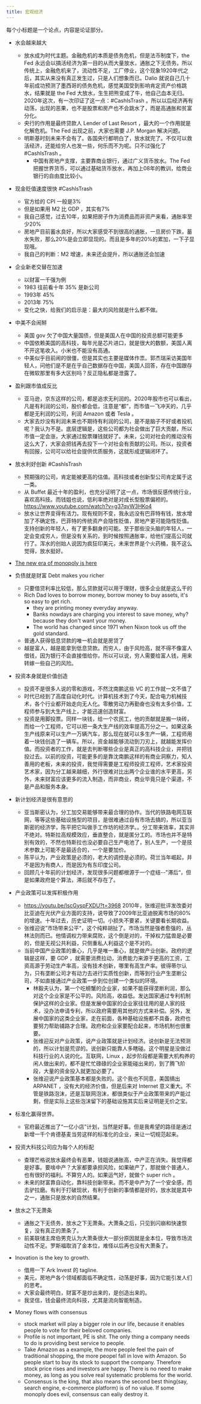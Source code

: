 ```yaml
---
title: 宏观经济
---
```


每个小标题是一个论点，内容是论证部分。

- 水会越来越大
  - 放水成为时代主题。金融危机的本质是债务危机，但是法币制度下，the Fed 永远会以搞活经济为第一目的从而大量放水，通胀之下无债务。所以传统上，金融危机来了，流动性不足，工厂停业，这个现象1920年代之后，其实从来没有真正发生过，只是人们想象而已。Dalio 就说自己几十年前成功预测了墨西哥的债务危机，感觉美国受到影响肯定资产价格跳水，结果就是 the Fed 大放水，生生把熊变成了牛，他自己血本无归。2020年这次，有一次印证了这一点：#CashIsTrash 。所以以后经济再有动荡，出现的恶果，也不是股票和房产也不会跳水了，而是高通胀和贫富分化。
  - 央行的作用是最终贷款人 Lender of Last Resort ，最大的一个作用就是化解危机。The Fed 出现之前，大家也需要 J.P. Morgan 解决问题。
  - 明斯基时刻未来不会有了。各国央行都明白了，放水就完了。不仅可以救活经济，还能给穷人也发一些，何乐而不为呢。只不过强化了 #CashIsTrash 。
    - 中国有房地产支撑，主要靠商业银行，通过广义货币放水。The Fed 把握世界货币，可以通过基础货币放水，再加上08年的教训，给商业银行的自由度比较小。

- 现金贬值速度很快 #CashIsTrash
  - 官方给的 CPI 一般是3%
  - 但是如果用 M2 比 GDP ，其实有7%
  - 我自己感觉，过去10年，如果把房子作为消费品而非资产来看，通胀率至少20%
  - 房地产目前蓄水良好，所以大家感受不到很高的通胀，一旦房价下跌，蓄水失败，那么20%是会立即显现的。而且是多年的20%的累加，一下子显现哦。
  - 我自己的判断：M2 增速，未来还会提升，所以通胀还会加速

- 企业新老交替在加速
  - 以财富一千强为例
  - 1983 往前看十年 35% 是新公司
  - 1993年 45%
  - 2013年 75%
  - 变化之快，给我们的启示是：最大的风险就是什么都不做。

- 中美不会闹掰
  - 美国 gov 欠了中国大量国债，但是美国人在中国的投资总额可能更多
  - 中国依赖美国的高科技，每年光是芯片进口，就是很大的数额，美国人离不开这笔收入。小米也不能没有高通。
  - 中美似乎目前闹的很僵，但是其实也主要是媒体作祟。郭杰瑞采访美国年轻人，问他们是不是在乎自己数据存在中国，美国人回答，存在中国跟存在微软那里有多大区别吗？反正隐私都是泄露了。
- 盈利跟市值成反比
  - 亚马逊，京东这样的公司，都是追求无利润的。2020年股市也可以看出，凡是有利润的公司，股价都会低，注意是“都”，而市值一飞冲天的，几乎都是无利润的公司，利润 Amazon 或者 Tesla 。
  - 大家去炒没有利润未来也不期待有利润的公司，是不是脑子不好或者投机呢？我认为不是。底层逻辑是，这些公司都为社会做出了巨大贡献，所以市值一定会涨，大家通过股票赚钱就好了。未来，公司对社会的推动没有这么大了，大家会把钱再去投下一个对社会有贡献的公司。所以，投资者有回报，公司可以给社会提供优质服务，这就形成逻辑闭环了。

- 放水利好创新 #CashIsTrash
  - 预期强的公司，肯定能被更高的估值。高科技或者创新型公司肯定属于这一类。
  - 从 Buffet 最近十年的盈利，也充分证明了这一点，市场很反感传统行业，喜欢高科技。而钱姐也说，低利率绝对是对成长型股票偏袒的。https://www.youtube.com/watch?v=g37qvW3HKo4
  - 放水让世界变得有活力。现有规则不变，我永远没有巴菲特有钱，放水增加了不确定性，巴菲特的传统资产会隐性贬值，房地产更可能隐性贬值。支持创新的年轻人，有了更多翻身的可能。至于那些没头脑的年轻人，一定会变成穷人，但是没有关系的，到时候按照通胀率，给他们提高公司就行了。浑水的创始人说因为疯狂印美元，未来世界是个火药桶，我不这么觉得，放水挺好。

- [The new era of monopoly is here](monopoly.md)

- 负债就是财富 Debt makes you richer
  - 只要借贷利率比较低，那么贷款就可以用于理财，很多企业就是这么干的
  - Rich Dad loves to borrow money, borrow money to buy assets, it's so easy to get rich.
    - they are printing money everyday anyway.
    - Banks nowdays are charging you interest to save money, why? because they don't want your money.
    - The world has changed since 1971 when Nixon took us off the gold standard.
  - 普通人获得低息贷款的唯一机会就是房贷了
  - 越是富人，越是能拿到低息贷款。而穷人，由于风险高，就不得不像富人借钱，因为银行不会直接借给你，所以可以说，穷人需要给富人钱，用来转嫁一些自己的风险。
- 投资本身就是价值创造
  - 投资不是很多人说的零和游戏，不然沈南鹏这些 VC 的工作就一文不值了
  - 时代已经到了高度自动化时代。计算机技术到了今天，配合电力机械技术，各个行业都开始走向无人化。零散劳动力再勤奋也没有太多价值，工程师参与到大生产线上，才能迅速创造财富。
  - 投资是用脚投票。同样一块钱，给一个农民工，他的贡献就是搬一块砖，而给一个工程师，它可以把一条大生产线的效率提高万分之一。如果这条生产线原来可以生产一万辆汽车，那么现在就可以多生产一辆，工程师用着一块钱创造了一辆车。所以，资金越能够流动到刀刃上，就越能发挥价值。而投资者的工作，就是去判断哪些企业是真正的高科技企业，并把钱投过去。以前的投资，可能更多的是靠沈南鹏这样的有商业洞察力，知人善用的老板，未来的投资，我觉得需要是工程师投资工程师，艺术家投资艺术家，因为分工越来越细，外行很难对比出两个企业谁的水平更高，另外，未来财富应该更多的流入制造，而非商业，商业毕竟只是个渠道，不是产品和服务本身。
- 新计划经济是很有意思的
  - 亚当斯密认为，分工加交易能够带来最合理的协作。当代的铁路电网互联网，等等这些基础设施型的项目，是很难通过自有市场去搞的，所以亚当斯密的经济学，陈平把它叫做手工作坊的经济学。。分工带来效率，其实并不绝对。特斯拉高规模效应，垂直整合，就是匿分工的。市场也并不是特别有效的，不然也特斯拉也没必要自己生产电池了，别人生产，一个是技术参数上可能不是最适合的，一个是要加价。
  - 陈平认为，产业政策是必须的，老大的调控是必须的。荷兰当年崛起，并不是因为有商人，而是因为有东印度公司。
  - 回顾几十年前的计划经济，发现很多问题都根源于一个症结--”滞后“，但是如果政府是个算法，滞后就不存在了。

- 产业政策可以发挥积极作用
  - https://youtu.be/IscGyspFXDU?t=3968 2010年，张维迎批评发改委对比亚迪在光伏产业方面的支持，说导致了2009年比亚迪脱离市场的80%的增速。十年过去，历史证明一切。小损失不要紧，关键要看长期收益。
  - 张维迎说”市场带来公平“，这个纯粹胡扯了。市场当然是强者愈强的，丛林法则而已。他情调权力带来腐败，这个倒是对的，干掉权力猛兽是必要的，但是无视公共利益，只侧重私人利益这个是不对的。
  - 当前中国产业政策的重心，几乎是唯一重心，就是做产业创新。政府的逻辑是这样，要 GDP ，就需要消费拉动，消费能力来源于更高的工资，工资高源于劳动生产率高，没有技术创新，哪里有高生产率。彼得蒂尔认为，只有垄断公司才有动力去进行实质性创新，而等到行业产生垄断公司，不如直接通过产业政策一步到位创建一个类似的环境。
    - 林毅夫认为，第一个吃螃蟹的企业家，如果不能获得垄断利润，那么对这个企业家是不公平的。风险高，收益低。发达国家通过专利机制保护这样的企业家。但是发展中国家的企业家往往用的是人家的技术，没办法申请专利，所以政府需要用其他的方式来补偿。另外，发展中国家的这类企业家，走在前面，各种基础设施都不具备，政府也要努力帮助铺路才合理。政府和企业家要配合起来，市场机制也很重要。
    - 张维迎反对产业政策，说产业政策就是计划经济。说创新是无法预测的，所以计划是荒谬的。说创新只能靠人多瞎碰。这个明星是没做过科技行业的人说的化。互联网，Linux ，起步阶段都是需要大机构养的闲人做出来的，都不是忙忙碌碌的企业家能碰出来的，到了腾飞阶段，大量的资金投入就更加必要了。
    - 张维迎说产业政策基本都是失败的。这个我也不同意，美国搞出 ARPANET ，没有大的经济价值，但是后来对 Internet 意义重大。不管是铁路泡沫，还是互联网泡沫，都很类似于产业政策带来的产能过剩，但是实际上这些泡沫留下的基础设施其实后来证明是无价之宝。
- 标准化赢得世界。
  - 官府最近推出了“一亿小店”计划，当然是好事。但是我希望的路径是通过新增一千个肯德基麦当劳这样的标准化的企业，来让一切规范起来。

- 投资大科技公司应为每个人的标配
  - 查理芒格说放水最终会有恶果，钱姐说通胀高，中产正在消失。我觉得都是好事。要啥中产？大家都要承担风险，如果破产了，那就做个普通人，也有很好的福利。不算穷人的。如果运气好，就做个 super rich 。
  - 未来的财富靠自动化，靠科技创新带来。而不是中产为了一个安全感，而去驴拉磨。有利于打破现状，有利于创新的事情都是好的，放水就是其中之一，通胀只是放水的自然结果。

- 放水之下无萧条
  - 通胀之下无债务，放水之下无萧条。大萧条之后，只见到闪崩和快速恢复，没有真正的萧条了。
  - 前美联储主席伯男克认为大萧条很大一部分原因就是金本位，导致市场流动性不足。罗斯福取消了金本位，难怪以后再也没有大萧条了。

- Inovation is the key to growth.
  - 借用一下 Ark Invest 的 tagline.
  - 美元，房地产各个领域都面临不确定性，动荡是好事，因为它能引发人们的思考。
  - 大家会最终明白，财富不是炒出来的，是创造出来的。
  - 我坚信，钱会最终流向科技，尤其是流向智能制造。

- Money flows with consensus
  - stock market will play a bigger role in our life, because it enables people to vote for their beloved companies.
  - Profile is not important, PE is shit. The only thing a company needs to do is providing best service to people.
  - Take Amazon as a example, the more people feel the pain of traditional shopping, the more peopel fall in love with Amazon. So people start to buy its stock to support the company. Therefore stock price rises and investors are happy. There is no need to make money, as long as you solve real systematic problems for the world.
  - Consensus is the king, that also means the second best thing(say, search engine, e-commerce platform) is of no value. If some monoply does evil, consensus can ealiy destroy it.
